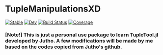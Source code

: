 # TupleManipulationsXD

[![Stable](https://img.shields.io/badge/docs-stable-blue.svg)](https://PhysicsCodesLab.github.io/TupleManipulationsXD.jl/stable)
[![Dev](https://img.shields.io/badge/docs-dev-blue.svg)](https://PhysicsCodesLab.github.io/TupleManipulationsXD.jl/dev)
[![Build Status](https://github.com/PhysicsCodesLab/TupleManipulationsXD.jl/workflows/CI/badge.svg)](https://github.com/PhysicsCodesLab/TupleManipulationsXD.jl/actions)
[![Coverage](https://codecov.io/gh/PhysicsCodesLab/TupleManipulationsXD.jl/branch/master/graph/badge.svg)](https://codecov.io/gh/PhysicsCodesLab/TupleManipulationsXD.jl)

### [Note!] This is just a personal use package to learn TupleTool.jl developed by Jutho. A few modifications will be made by me based on the codes copied from Jutho's github.
